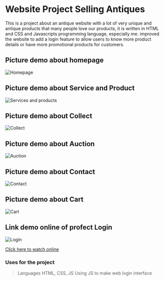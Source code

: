 # Website Project Selling Antiques
This is a project about an antique website with a lot of very unique and antique products that many people love our products, it is written in HTML and CSS and Javascripts programming language, especially me. improved the website to add a login feature to allow users to know more product details or have more promotional products for customers.
## Picture demo about homepage
![Homepage](https://drive.google.com/file/d/1_mDiqEd5Y7cIfwnsaUw7-IaNCHywsCO8/view?usp=sharing)
## Picture demo about Service and Product
![Services and products](https://drive.google.com/file/d/1NlcBWnsQQo6ENMrgYquZqWkIfYbQu58i/view?usp=sharing)
## Picture demo about Collect
![Collect](https://drive.google.com/file/d/1E_bqrvVPzE4dcV5k7l-RarQrXE53Jwrd/view?usp=sharing)
## Picture demo about Auction
![Auction](https://drive.google.com/file/d/1CKx4qQ_Cx6nq0-dezP3gja23SrfaBPir/view?usp=sharing)
## Picture demo about Contact
![Contact](https://drive.google.com/file/d/1s6vaRVTfPJdywAy5NS4yjBQP-Z1u9LvC/view?usp=sharing)
## Picture demo about Cart
![Cart](https://drive.google.com/file/d/1pgF7WUuZLElgPj9hLy_-DKvtdSg5ucli/view?usp=sharing)
## Link demo online of profect Login
![Login](https://drive.google.com/file/d/1BRUEmNWqedbhl41QNPYcOQ8SFfeoS8Uf/view?usp=sharing)

[Click here to watch online](https://gdnam.github.io/Antique-Website/)

### Uses for the project
> Languages HTML, CSS, JS
> Using JS to make web login interface
